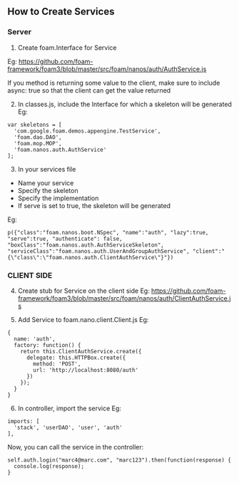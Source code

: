 ## How to Create Services

### Server
1. Create foam.Interface for Service

Eg: https://github.com/foam-framework/foam3/blob/master/src/foam/nanos/auth/AuthService.js


If you method is returning some value to the client, make sure to include
async: true so that the client can get the value returned

2. In classes.js, include the Interface for which a skeleton will be generated
Eg:
```
var skeletons = [
  'com.google.foam.demos.appengine.TestService',
  'foam.dao.DAO',
  'foam.mop.MOP',
  'foam.nanos.auth.AuthService'
];
```

3. In your services file
  - Name your service
  - Specify the skeleton
  - Specify the implementation
  - If serve is set to true, the skeleton will be generated

 Eg:

 `p({"class":"foam.nanos.boot.NSpec", "name":"auth", "lazy":true, "serve":true, "authenticate": false, "boxClass":"foam.nanos.auth.AuthServiceSkeleton", "serviceClass":"foam.nanos.auth.UserAndGroupAuthService", "client":"{\"class\":\"foam.nanos.auth.ClientAuthService\"}"})`

### CLIENT SIDE
4. Create stub for Service on the client side
Eg: https://github.com/foam-framework/foam3/blob/master/src/foam/nanos/auth/ClientAuthService.js

5. Add Service to foam.nano.client.Client.js
Eg:
```
{
  name: 'auth',
  factory: function() {
    return this.ClientAuthService.create({
      delegate: this.HTTPBox.create({
        method: 'POST',
        url: 'http://localhost:8080/auth'
      })
    });
  }
}
```

6. In controller, import the service
Eg:
```
imports: [
  'stack', 'userDAO', 'user', 'auth'
],
```

Now, you can call the service in the controller:
```
self.auth.login("marc4@marc.com", "marc123").then(function(response) {
  console.log(response);
}
```
